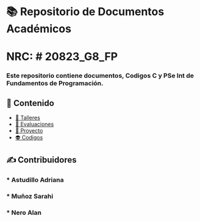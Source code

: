 # 📚 Repositorio de Documentos Académicos 
# NRC: # 20823_G8_FP

### Este repositorio contiene documentos, Codigos C y PSe Int de Fundamentos de Programación.

## 📂 Contenido

- [🔢 Talleres](.Trabajosenclases/Talleres/)
- [📝 Evaluaciones](./Unidades/Unidad_2/)
- [🧪 Proyecto](./Proyectos/)
- [👽 Codigos](./Codigos/)

## ✍️ Contribuidores

### * Astudillo Adriana
### * Muñoz Sarahi
### * Nero Alan

